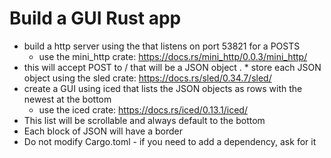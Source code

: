 # Build a GUI Rust app
* build a http server using the that listens on port 53821 for a POSTS
  * use the mini_http crate: https://docs.rs/mini_http/0.0.3/mini_http/
* this will accept POST to / that will be a JSON object
 . * store each JSON object using the sled crate: https://docs.rs/sled/0.34.7/sled/
* create a GUI using iced that lists the JSON objects as rows with the newest at the bottom
  * use the iced crate: https://docs.rs/iced/0.13.1/iced/
* This list will be scrollable and always default to the bottom
* Each block of JSON will have a border
* Do not modify Cargo.toml - if you need to add a dependency, ask for it
